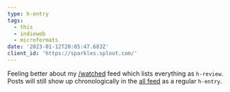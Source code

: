 ```yaml
---
type: h-entry
tags:
  - this
  - indieweb
  - microformats
date: '2023-01-12T20:05:47.683Z'
client_id: 'https://sparkles.sploot.com/'
---
```

Feeling better about my [/watched](/watched) feed which lists everything as `h-review`. Posts will still show up chronologically in the [all feed](/feed/all) as a regular `h-entry`.
